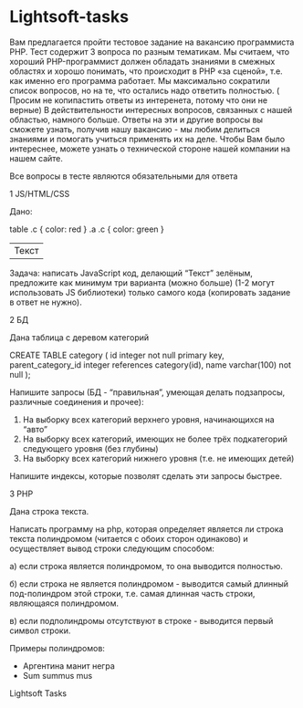 # Lightsoft-tasks

Вам предлагается пройти тестовое задание на вакансию программиста PHP.
Тест содержит 3 вопроса по разным тематикам. Мы считаем, что хороший PHP-программист должен обладать знаниями в смежных областях и хорошо понимать, что происходит в PHP «за сценой», т.е. как именно его программа работает.
Мы максимально сократили список вопросов, но на те, что остались надо ответить полностью.  ( Просим не копипастить ответы из интеренета, потому что они не верные)
В действительности интересных вопросов, связанных с нашей областью, намного больше. Ответы на эти и другие вопросы вы сможете узнать, получив нашу вакансию - мы любим делиться знаниями и помогать учиться применять их на деле.
Чтобы Вам было интереснее, можете узнать о технической стороне нашей компании на нашем сайте.

Все вопросы в тесте являются обязательными для ответа

1 JS/HTML/CSS

Дано:

table .c { color: red }
.a .c { color: green }

<table id=”t”>
    <tr>
        <td class=”c”>Текст</td>
    </tr>
</table>

Задача: написать JavaScript код, делающий “Текст” зелёным, предложите как минимум три варианта (можно больше) (1-2 могут использовать JS библиотеки) только самого кода (копировать задание в ответ не нужно). 

2 БД

Дана таблица с деревом категорий

CREATE TABLE category (
    id integer not null primary key,
    parent_category_id integer references category(id),
    name varchar(100) not null
);

Напишите запросы (БД - “правильная”, умеющая делать подзапросы, различные соединения и прочее):
1. На выборку всех категорий верхнего уровня, начинающихся на “авто”
2. На выборку всех категорий, имеющих не более трёх подкатегорий следующего уровня (без глубины)
3. На выборку всех категорий нижнего уровня (т.е. не имеющих детей)

Напишите индексы, которые позволят сделать эти запросы быстрее. 

3 PHP

Дана строка текста.

Написать программу на php, которая определяет является ли строка текста полиндромом (читается с обоих сторон одинаково) и осуществляет вывод строки следующим способом:

а) если строка является полиндромом, то она выводится полностью.

б) если строка не является полиндромом - выводится самый длинный под-полиндром этой строки, т.е. самая длинная часть строки, являющаяся полиндромом.

в) если подполиндромы отсутствуют в строке - выводится первый символ строки.

Примеры полиндромов:
- Аргентина манит негра
- Sum summus mus 

Lightsoft Tasks

